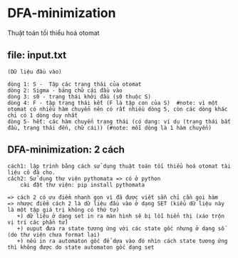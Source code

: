 # DFA-minimization
Thuật toán tối thiểu hoá otomat

## file: input.txt
    (Dữ liệu đầu vào)
    
    dòng 1: S -  Tập các trạng thái của otomat
    dòng 2: Sigma - bảng chữ cái đầu vào
    dòng 3: s0 - trạng thái khởi đầu (s0 thuộc S)
    dòng 4: F - tập trạng thái kết (F là tập con của S)  #note: vì một otomat có nhiều hàm chuyển nên có rất nhiều dòng 5, còn các dòng khác chỉ có 1 dòng duy nhất
    dòng 5- hết: các hàm chuyển trạng thái (có dạng: ví dụ (trạng thái bắt đầu, trạng thái đến, chữ cái)) (#note: mỗi dòng là 1 hàm chuyển)
    

    
## DFA-minimization: 2 cách

    cách1: lập trình bằng cách sử dụng thuật toán tối thiểu hoá otomat tài liệu cô đã cho.
    cách2: Sử dụng thư viện pythomata => có ở python 
        cài đặt thư viện: pip install pythomata
        
    => cách 2 có ưu điểm nhanh gọn vì đã được viết sẵn chỉ cần gọi hàm
    => nhược điểm cách 2 là dữ liệu đầu vào ở dạng SET (kiểu dữ liệu này là một tập giá trị không có thứ tự)
       +) dữ liệu ở dạng set in ra màn hình sẽ bị lỗi hiển thị (xáo trộn vị trí các phần tử)
       +) ouput đưa ra state tương ứng với các state gốc nhưng ở dạng số (do thư viện chưa format lại)
       +) nếu in ra automaton gốc để dựa vào đó nhìn cách state tương ứng thì không được do state automaton gốc dạng set
